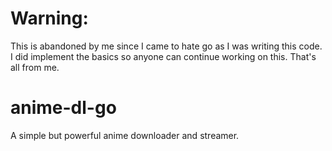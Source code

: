 # Warning:
This is abandoned by me since I came to hate go as I was writing this code.
I did implement the basics so anyone can continue working on this.
That's all from me.

# anime-dl-go
A simple but powerful anime downloader and streamer.
